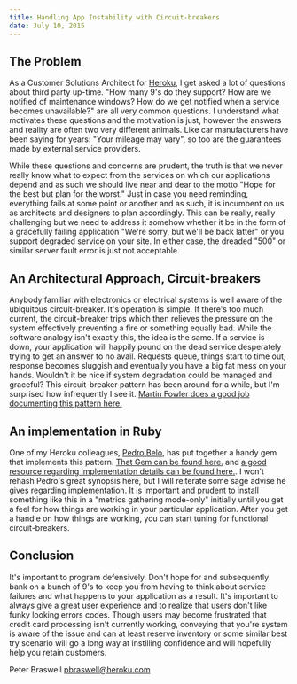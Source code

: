 ```yaml
---
title: Handling App Instability with Circuit-breakers
date: July 10, 2015
---
```


## The Problem
As a Customer Solutions Architect for [Heroku](http://heroku.com), I get asked a lot of questions about third party up-time.  "How many 9's do they support?  How are we notified of maintenance windows?  How do we get notified when a service becomes unavailable?" are all very common questions.  I understand what motivates these questions and the motivation is just, however the answers and reality are often two very different animals.  Like car manufacturers have been saying for years: "Your mileage may vary", so too are the guarantees made by external service providers.

While these questions and concerns are prudent, the truth is that we never really know what to expect from the services on which our applications depend and as such we should live near and dear to the motto "Hope for the best but plan for the worst."  Just in case you need reminding, everything fails at some point or another and as such, it is incumbent on us as architects and designers to plan accordingly.  This can be really, really challenging but we need to address it somehow whether it be in the form of a gracefully failing application "We're sorry, but we'll be back latter" or you support degraded service on your site.  In either case, the dreaded "500" or similar server fault error is just not acceptable.

## An Architectural Approach, Circuit-breakers
Anybody familiar with electronics or electrical systems is well aware of the ubiquitous circuit-breaker.  It's operation is simple.  If there's too much current, the circuit-breaker trips which then relieves the pressure on the system effectively preventing a fire or something equally bad.  While the software analogy isn't exactly this, the idea is the same.  If a service is down, your application will happily pound on the dead service desperately trying to get an answer to no avail.  Requests queue, things start to time out, response becomes sluggish and eventually you have a big fat mess on your hands.  Wouldn't it be nice if system degradation could be managed and graceful?  This circuit-breaker pattern has been around for a while, but I'm surprised how infrequently I see it.  [Martin Fowler does a good job documenting this pattern here.](http://martinfowler.com/bliki/CircuitBreaker.html)

## An implementation in Ruby
One of my Heroku colleagues, [Pedro Belo](https://gist.github.com/pedro), has put together a handy gem that implements this pattern.  [That Gem can be found here.](https://github.com/pedro/cb2) and [a good resource regarding implementation details can be found here.](http://engineering.heroku.com/blogs/2015-06-30-improved-production-stability-with-circuit-breakers/).  I won't rehash Pedro's great synopsis here, but I will reiterate some sage advise he gives regarding implementation.  It is important and prudent to install something like this in a "metrics gathering mode-only" initially until you get a feel for how things are working in your particular application.  After you get a handle on how things are working, you can start tuning for functional circuit-breakers.

## Conclusion
It's important to program defensively.  Don't hope for and subsequently bank on a bunch of 9's to keep you from having to think about service failures and what happens to your application as a result.  It's important to always give a great user experience and to realize that users don't like funky looking errors codes.  Though users may become frustrated that credit card processing isn't currently working, conveying that you're system is aware of the issue and can at least reserve inventory or some similar best try scenario will go a long way at instilling confidence and will hopefully help you retain customers.

Peter Braswell
pbraswell@heroku.com


